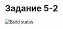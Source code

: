 # Задание 5-2
[![Build status](https://ci.appveyor.com/api/projects/status/sot5eiogq1c8ng43?svg=true)](https://ci.appveyor.com/project/VyacheslavMiroshnik/ahjs-5-2)
